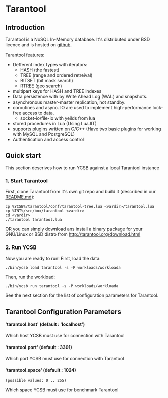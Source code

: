 # Tarantool

## Introduction

Tarantool is a NoSQL In-Memory database.
It's distributed under BSD licence and is hosted on [github][tarantool-github].

Tarantool features:

* Defferent index types with iterators:
	- HASH (the fastest)
	- TREE (range and ordered retreival)
	- BITSET (bit mask search)
	- RTREE (geo search)
* multipart keys for HASH and TREE indexes
* Data persistence with by Write Ahead Log (WAL) and snapshots.
* asynchronous master-master replication, hot standby.
* coroutines and async. IO are used to implement high-performance lock-free access to data.
  - socket-io/file-io with yeilds from lua
* stored procedures in Lua (Using LuaJIT)
* supports plugins written on C/C++ (Have two basic plugins for working with MySQL and PostgreSQL)
* Authentication and access control

## Quick start

This section descrives how to run YCSB against a local Tarantool instance

### 1. Start Tarantool

First, clone Tarantool from it's own git repo and build it (described in our [README.md][tarantool-readme]):

    cp %YCSB%/tarantool/conf/tarantool-tree.lua <vardir>/tarantool.lua
    cp %TNT%/src/box/tarantool <vardir>
    cd <vardir>
    ./tarantool tarantool.lua

OR you can simply download ans install a binary package for your GNU/Linux or BSD distro from http://tarantool.org/download.html

### 2. Run YCSB

Now you are ready to run! First, load the data:

    ./bin/ycsb load tarantool -s -P workloads/workloada

Then, run the workload:

    ./bin/ycsb run tarantool -s -P workloads/workloada

See the next section for the list of configuration parameters for Tarantool.

## Tarantool Configuration Parameters

#### 'tarantool.host' (default : 'localhost')
Which host YCSB must use for connection with Tarantool
#### 'tarantool.port' (default : 3301)
Which port YCSB must use for connection with Tarantool
#### 'tarantool.space' (default : 1024)
    (possible values: 0 .. 255)
Which space YCSB must use for benchmark Tarantool

[tarantool-github]: https://github.com/tarantool/tarantool/
[tarantool-readme]: https://github.com/tarantool/tarantool/blob/master/README.md
